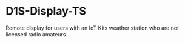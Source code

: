 # D1S-Display-TS
Remote display for users with an IoT Kits weather station who are not licensed radio amateurs.
